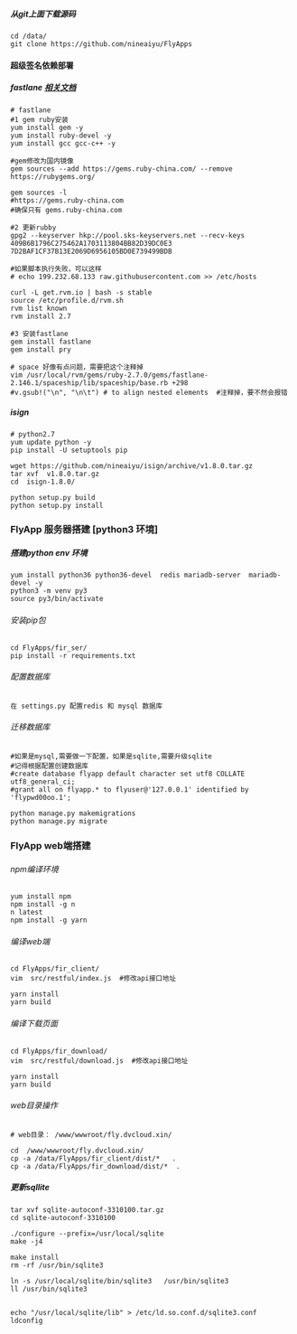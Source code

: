 ##### 从git上面下载源码
```
cd /data/
git clone https://github.com/nineaiyu/FlyApps
```

#### 超级签名依赖部署
##### fastlane [相关文档](https://github.com/fastlane/fastlane/blob/master/spaceship/docs/DeveloperPortal.md)
```
# fastlane
#1 gem ruby安装
yum install gem -y
yum install ruby-devel -y 
yum install gcc gcc-c++ -y

#gem修改为国内镜像
gem sources --add https://gems.ruby-china.com/ --remove https://rubygems.org/

gem sources -l
#https://gems.ruby-china.com
#确保只有 gems.ruby-china.com

#2 更新rubby
gpg2 --keyserver hkp://pool.sks-keyservers.net --recv-keys 409B6B1796C275462A1703113804BB82D39DC0E3 7D2BAF1CF37B13E2069D6956105BD0E739499BDB

#如果脚本执行失败，可以这样
# echo 199.232.68.133 raw.githubusercontent.com >> /etc/hosts

curl -L get.rvm.io | bash -s stable
source /etc/profile.d/rvm.sh
rvm list known
rvm install 2.7

#3 安装fastlane
gem install fastlane  
gem install pry 

# space 好像有点问题，需要把这个注释掉
vim /usr/local/rvm/gems/ruby-2.7.0/gems/fastlane-2.146.1/spaceship/lib/spaceship/base.rb +298
#v.gsub!("\n", "\n\t") # to align nested elements  #注释掉，要不然会报错

```
##### isign
```
# python2.7
yum update python -y
pip install -U setuptools pip

wget https://github.com/nineaiyu/isign/archive/v1.8.0.tar.gz
tar xvf  v1.8.0.tar.gz
cd  isign-1.8.0/

python setup.py build
python setup.py install
```

### FlyApp 服务器搭建 [python3 环境]


##### 搭建python env 环境
```
yum install python36 python36-devel  redis mariadb-server  mariadb-devel -y
python3 -m venv py3
source py3/bin/activate
```

###### 安装pip包
```
cd FlyApps/fir_ser/
pip install -r requirements.txt
```

###### 配置数据库
```
在 settings.py 配置redis 和 mysql 数据库
```

###### 迁移数据库
```
#如果是mysql,需要做一下配置，如果是sqlite,需要升级sqlite
#记得根据配置创建数据库
#create database flyapp default character set utf8 COLLATE utf8_general_ci;
#grant all on flyapp.* to flyuser@'127.0.0.1' identified by 'flypwd00oo.1';

python manage.py makemigrations
python manage.py migrate
```

### FlyApp web端搭建
###### npm编译环境
```
yum install npm
npm install -g n
n latest
npm install -g yarn
```

###### 编译web端
```
cd FlyApps/fir_client/
vim  src/restful/index.js  #修改api接口地址

yarn install
yarn build
```


###### 编译下载页面
```
cd FlyApps/fir_download/
vim  src/restful/download.js  #修改api接口地址

yarn install
yarn build
```

###### web目录操作
```
# web目录： /www/wwwroot/fly.dvcloud.xin/

cd  /www/wwwroot/fly.dvcloud.xin/
cp -a /data/FlyApps/fir_client/dist/*   .
cp -a /data/FlyApps/fir_download/dist/*  .
```

##### 更新sqllite
```
tar xvf sqlite-autoconf-3310100.tar.gz 
cd sqlite-autoconf-3310100

./configure --prefix=/usr/local/sqlite
make -j4

make install
rm -rf /usr/bin/sqlite3

ln -s /usr/local/sqlite/bin/sqlite3   /usr/bin/sqlite3
ll /usr/bin/sqlite3


echo "/usr/local/sqlite/lib" > /etc/ld.so.conf.d/sqlite3.conf
ldconfig 

```